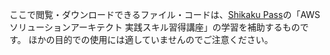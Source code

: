 ここで閲覧・ダウンロードできるファイル・コードは、[Shikaku Pass](https://shikakupass.com/)の「AWS ソリューションアーキテクト 実践スキル習得講座」の学習を補助するものです。
ほかの目的での使用には適していませんのでご注意ください。
